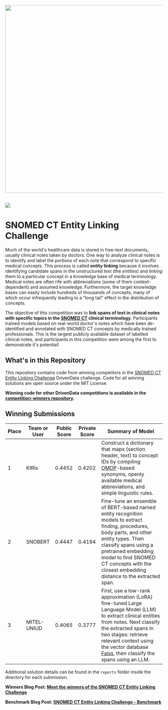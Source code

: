 [<img src='https://s3.amazonaws.com/drivendata-public-assets/logo-white-blue.png' width='600'>](https://www.drivendata.org/)
<br><br>

[<img src='https://s3.amazonaws.com/drivendata-prod-public/comp_images/snomed-ct-banner.png'>](https://www.drivendata.org/competitions/258/competition-snomed-ct)

# SNOMED CT Entity Linking Challenge

Much of the world's healthcare data is stored in free-text documents, usually clinical notes taken by doctors. One way to analyze clinical notes is to identify and label the portions of each note that correspond to specific medical concepts. This process is called **entity linking** because it involves identifying candidate spans in the unstructured text (the _entities_) and _linking_ them to a particular concept in a knowledge base of medical terminology. Medical notes are often rife with abbreviations (some of them context-dependent) and assumed knowledge. Furthermore, the target knowledge bases can easily include hundreds of thousands of concepts, many of which occur infrequently leading to a “long tail” effect in the distribution of concepts.

The objective of this competition was to **link spans of text in clinical notes with specific topics in the [SNOMED CT](https://www.snomed.org/) clinical terminology**. Participants trained models based on real-world doctor's notes which have been de-identified and annotated with SNOMED CT concepts by medically trained professionals. This is the largest publicly available dataset of labelled clinical notes, and participants in this competition were among the first to demonstrate it's potential!

## What's in this Repository

This repository contains code from winning competitors in the [SNOMED CT Entity Linking Challenge](https://www.drivendata.org/competitions/258/competition-snomed-ct) DrivenData challenge. Code for all winning solutions are open source under the MIT License.

**Winning code for other DrivenData competitions is available in the [competition-winners repository](https://github.com/drivendataorg/competition-winners).**

## Winning Submissions

Place | Team or User | Public Score | Private Score | Summary of Model
--- | ---            | ---          | ---           | ---
1   | KIRIs          | 0.4452       | 0.4202        | Construct a dictionary that maps (section header, text) to concept IDs by compiling [OMOP](https://www.ohdsi.org/data-standardization/)-based synonyms, openly available medical abbreviations, and simple linguistic rules.
2   | SNOBERT        | 0.4447       | 0.4194        | Fine-tune an ensemble of BERT-based named entity recognition models to extract finding, procedures, body parts, and other entity types. Then classify spans using a pretrained embedding model to find SNOMED CT concepts with the closest embedding distance to the extracted span.
3   | MITEL-UNIUD    | 0.4065       | 0.3777        | First, use a low-rank approximation (LoRA) fine-tuned Large Language Model (LLM) to extract clinical entities from notes. Next classify the extracted spans in two stages: retrieve relevant context using the vector database [Faiss](https://github.com/facebookresearch/faiss), then classify the spans using an LLM.

Additional solution details can be found in the `reports` folder inside the directory for each submission.

**Winners Blog Post: [Meet the winners of the SNOMED CT Entity Linking Challenge](https://drivendata.co/blog/snomed-ct-entity-linking-challenge-winners)**

**Benchmark Blog Post: [SNOMED CT Entity Linking Challenge - Benchmark](https://drivendata.co/blog/snomed-ct-entity-linking-benchmark)**

